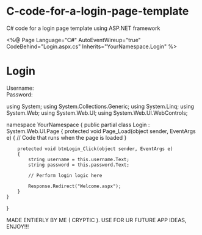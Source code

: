 # C-code-for-a-login-page-template
C# code for a login page template using ASP.NET framework




<%@ Page Language="C#" AutoEventWireup="true" CodeBehind="Login.aspx.cs" Inherits="YourNamespace.Login" %>

<!DOCTYPE html>

<html xmlns="http://www.w3.org/1999/xhtml">
<head runat="server">
    <title>Login Page</title>
    <link rel="stylesheet" href="style.css" />
</head>
<body>
    <form id="form1" runat="server">
        <div>
            <h1>Login</h1>
            <div>
                <label for="username">Username:</label>
                <asp:TextBox ID="username" runat="server"></asp:TextBox>
            </div>
            <div>
                <label for="password">Password:</label>
                <asp:TextBox ID="password" runat="server" TextMode="Password"></asp:TextBox>
            </div>
            <asp:Button ID="btnLogin" runat="server" Text="Login" OnClick="btnLogin_Click" />
        </div>
    </form>
</body>
</html>


using System;
using System.Collections.Generic;
using System.Linq;
using System.Web;
using System.Web.UI;
using System.Web.UI.WebControls;

namespace YourNamespace
{
    public partial class Login : System.Web.UI.Page
    {
        protected void Page_Load(object sender, EventArgs e)
        {
            // Code that runs when the page is loaded
        }

        protected void btnLogin_Click(object sender, EventArgs e)
        {
            string username = this.username.Text;
            string password = this.password.Text;

            // Perform login logic here

            Response.Redirect("Welcome.aspx");
        }
    }
}


MADE ENTIERLY BY ME ( CRYPTIC ). USE FOR UR FUTURE APP IDEAS, ENJOY!!!
